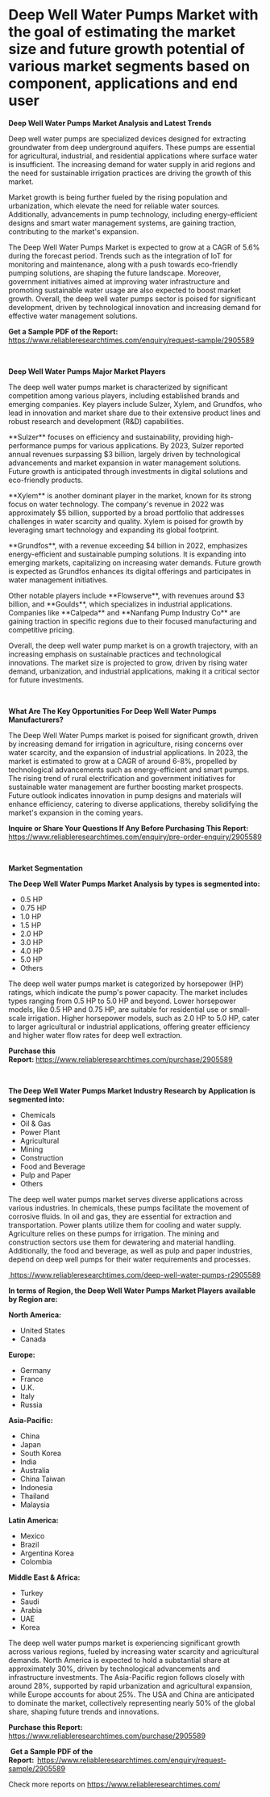 <p><h1>Deep Well Water Pumps Market with the goal of estimating the market size and future growth potential of various market segments based on component, applications and end user</h1></p><p><strong>Deep Well Water Pumps Market Analysis and Latest Trends</strong></p>
<p><p>Deep well water pumps are specialized devices designed for extracting groundwater from deep underground aquifers. These pumps are essential for agricultural, industrial, and residential applications where surface water is insufficient. The increasing demand for water supply in arid regions and the need for sustainable irrigation practices are driving the growth of this market.</p><p>Market growth is being further fueled by the rising population and urbanization, which elevate the need for reliable water sources. Additionally, advancements in pump technology, including energy-efficient designs and smart water management systems, are gaining traction, contributing to the market's expansion.</p><p>The Deep Well Water Pumps Market is expected to grow at a CAGR of 5.6% during the forecast period. Trends such as the integration of IoT for monitoring and maintenance, along with a push towards eco-friendly pumping solutions, are shaping the future landscape. Moreover, government initiatives aimed at improving water infrastructure and promoting sustainable water usage are also expected to boost market growth. Overall, the deep well water pumps sector is poised for significant development, driven by technological innovation and increasing demand for effective water management solutions.</p></p>
<p><strong>Get a Sample PDF of the Report:&nbsp;</strong> <a href="https://www.reliableresearchtimes.com/enquiry/request-sample/2905589?utm_campaign=3291&utm_medium=2&utm_source=Github&utm_content=ia&utm_term=12032025&utm_id=deep-well-water-pumps">https://www.reliableresearchtimes.com/enquiry/request-sample/2905589</a></p>
<p>&nbsp;</p>
<p><strong>Deep Well Water Pumps Major Market Players</strong></p>
<p><p>The deep well water pumps market is characterized by significant competition among various players, including established brands and emerging companies. Key players include Sulzer, Xylem, and Grundfos, who lead in innovation and market share due to their extensive product lines and robust research and development (R&D) capabilities.</p><p>**Sulzer** focuses on efficiency and sustainability, providing high-performance pumps for various applications. By 2023, Sulzer reported annual revenues surpassing $3 billion, largely driven by technological advancements and market expansion in water management solutions. Future growth is anticipated through investments in digital solutions and eco-friendly products.</p><p>**Xylem** is another dominant player in the market, known for its strong focus on water technology. The company's revenue in 2022 was approximately $5 billion, supported by a broad portfolio that addresses challenges in water scarcity and quality. Xylem is poised for growth by leveraging smart technology and expanding its global footprint.</p><p>**Grundfos**, with a revenue exceeding $4 billion in 2022, emphasizes energy-efficient and sustainable pumping solutions. It is expanding into emerging markets, capitalizing on increasing water demands. Future growth is expected as Grundfos enhances its digital offerings and participates in water management initiatives.</p><p>Other notable players include **Flowserve**, with revenues around $3 billion, and **Goulds**, which specializes in industrial applications. Companies like **Calpeda** and **Nanfang Pump Industry Co** are gaining traction in specific regions due to their focused manufacturing and competitive pricing.</p><p>Overall, the deep well water pump market is on a growth trajectory, with an increasing emphasis on sustainable practices and technological innovations. The market size is projected to grow, driven by rising water demand, urbanization, and industrial applications, making it a critical sector for future investments.</p></p>
<p>&nbsp;</p>
<p><strong>What Are The Key Opportunities For Deep Well Water Pumps Manufacturers?</strong></p>
<p><p>The Deep Well Water Pumps market is poised for significant growth, driven by increasing demand for irrigation in agriculture, rising concerns over water scarcity, and the expansion of industrial applications. In 2023, the market is estimated to grow at a CAGR of around 6-8%, propelled by technological advancements such as energy-efficient and smart pumps. The rising trend of rural electrification and government initiatives for sustainable water management are further boosting market prospects. Future outlook indicates innovation in pump designs and materials will enhance efficiency, catering to diverse applications, thereby solidifying the market's expansion in the coming years.</p></p>
<p><strong>Inquire or Share Your Questions If Any Before Purchasing This Report:</strong> <a href="https://www.reliableresearchtimes.com/enquiry/pre-order-enquiry/2905589?utm_campaign=3291&utm_medium=2&utm_source=Github&utm_content=ia&utm_term=12032025&utm_id=deep-well-water-pumps">https://www.reliableresearchtimes.com/enquiry/pre-order-enquiry/2905589</a></p>
<p>&nbsp;</p>
<p><strong>Market Segmentation</strong></p>
<p><strong>The Deep Well Water Pumps Market Analysis by types is segmented into:</strong></p>
<p><ul><li>0.5 HP</li><li>0.75 HP</li><li>1.0 HP</li><li>1.5 HP</li><li>2.0 HP</li><li>3.0 HP</li><li>4.0 HP</li><li>5.0 HP</li><li>Others</li></ul></p>
<p><p>The deep well water pumps market is categorized by horsepower (HP) ratings, which indicate the pump's power capacity. The market includes types ranging from 0.5 HP to 5.0 HP and beyond. Lower horsepower models, like 0.5 HP and 0.75 HP, are suitable for residential use or small-scale irrigation. Higher horsepower models, such as 2.0 HP to 5.0 HP, cater to larger agricultural or industrial applications, offering greater efficiency and higher water flow rates for deep well extraction.</p></p>
<p><strong>Purchase this Report:&nbsp;</strong><a href="https://www.reliableresearchtimes.com/purchase/2905589?utm_campaign=3291&utm_medium=2&utm_source=Github&utm_content=ia&utm_term=12032025&utm_id=deep-well-water-pumps">https://www.reliableresearchtimes.com/purchase/2905589</a></p>
<p>&nbsp;</p>
<p><strong>The Deep Well Water Pumps Market Industry Research by Application is segmented into:</strong></p>
<p><ul><li>Chemicals</li><li>Oil & Gas</li><li>Power Plant</li><li>Agricultural</li><li>Mining</li><li>Construction</li><li>Food and Beverage</li><li>Pulp and Paper</li><li>Others</li></ul></p>
<p><p>The deep well water pumps market serves diverse applications across various industries. In chemicals, these pumps facilitate the movement of corrosive fluids. In oil and gas, they are essential for extraction and transportation. Power plants utilize them for cooling and water supply. Agriculture relies on these pumps for irrigation. The mining and construction sectors use them for dewatering and material handling. Additionally, the food and beverage, as well as pulp and paper industries, depend on deep well pumps for their water requirements and processes.</p></p>
<p><a href="https://www.reliableresearchtimes.com/deep-well-water-pumps-r2905589?utm_campaign=3291&utm_medium=2&utm_source=Github&utm_content=ia&utm_term=12032025&utm_id=deep-well-water-pumps">&nbsp;https://www.reliableresearchtimes.com/deep-well-water-pumps-r2905589</a></p>
<p><strong>In terms of Region, the Deep Well Water Pumps Market Players available by Region are:</strong></p>
<p>
    <p> <strong> North America: </strong>
        <ul>
            <li>United States</li>
            <li>Canada</li>
        </ul>
        </p> 
    <p> <strong> Europe: </strong>
        <ul>
            <li>Germany</li>
            <li>France</li>
            <li>U.K.</li>
            <li>Italy</li>
            <li>Russia</li>
        </ul>
        </p> 
    <p> <strong> Asia-Pacific: </strong>
        <ul>
            <li>China</li>
            <li>Japan</li>
            <li>South Korea</li>
            <li>India</li>
            <li>Australia</li>
            <li>China Taiwan</li>
            <li>Indonesia</li>
            <li>Thailand</li>
            <li>Malaysia</li>
        </ul>
        </p> 
    <p> <strong> Latin America: </strong>
        <ul>
            <li>Mexico</li>
            <li>Brazil</li>
            <li>Argentina Korea</li>
            <li>Colombia</li>
        </ul>
        </p> 
    <p> <strong> Middle East & Africa: </strong>
        <ul>
            <li>Turkey</li>
            <li>Saudi</li>
            <li>Arabia</li>
            <li>UAE</li>
            <li>Korea</li>
        </ul>
    </p>
    </p>
<p><p>The deep well water pumps market is experiencing significant growth across various regions, fueled by increasing water scarcity and agricultural demands. North America is expected to hold a substantial share at approximately 30%, driven by technological advancements and infrastructure investments. The Asia-Pacific region follows closely with around 28%, supported by rapid urbanization and agricultural expansion, while Europe accounts for about 25%. The USA and China are anticipated to dominate the market, collectively representing nearly 50% of the global share, shaping future trends and innovations.</p></p>
<p><strong>Purchase this Report: </strong><a href="https://www.reliableresearchtimes.com/purchase/2905589?utm_campaign=3291&utm_medium=2&utm_source=Github&utm_content=ia&utm_term=12032025&utm_id=deep-well-water-pumps">https://www.reliableresearchtimes.com/purchase/2905589</a></p>
<p>&nbsp;<strong>Get a Sample PDF of the Report:&nbsp;&nbsp;</strong><a href="https://www.reliableresearchtimes.com/enquiry/request-sample/2905589?utm_campaign=3291&utm_medium=2&utm_source=Github&utm_content=ia&utm_term=12032025&utm_id=deep-well-water-pumps">https://www.reliableresearchtimes.com/enquiry/request-sample/2905589</a></p>
<p><strong></strong></p>
<p>Check more reports on <a href="https://www.reliableresearchtimes.com/?utm_campaign=3291&utm_medium=2&utm_source=Github&utm_content=ia&utm_term=12032025&utm_id=deep-well-water-pumps">https://www.reliableresearchtimes.com/</a></p>